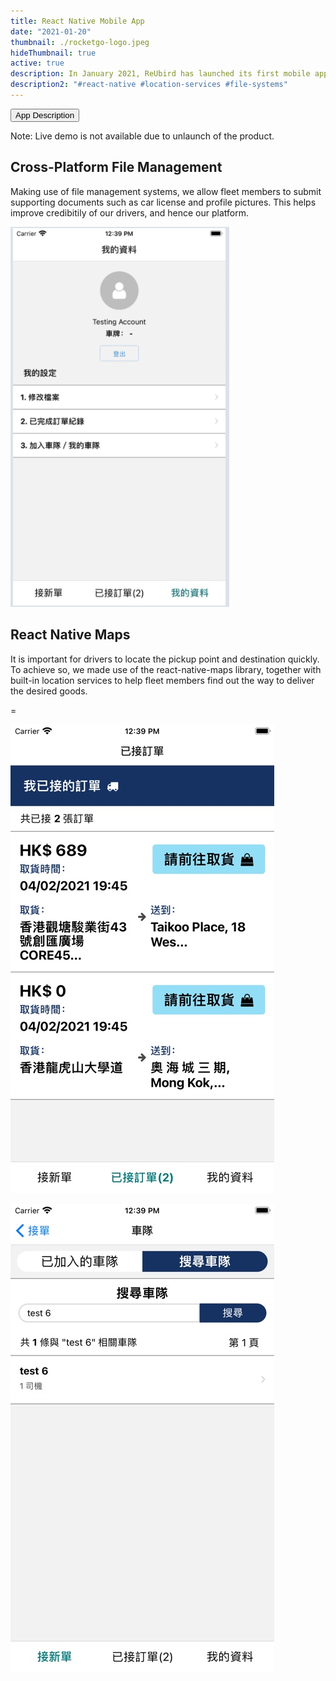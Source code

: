 ```yaml
---
title: React Native Mobile App
date: "2021-01-20"
thumbnail: ./rocketgo-logo.jpeg
hideThumbnail: true
active: true
description: In January 2021, ReUbird has launched its first mobile application project for fleet management, dedicated to its catering merchants who rely on delivery services intensively. The app uses React Native together with Expo as the development toolkit.
description2: "#react-native #location-services #file-systems"
---
```


<div class="kg-card kg-image-card kg-width-wide">

<a href="https://appadvice.com/app/rocketgo/1545319885" target="_blank"><button>App Description</button></a>

<p>Note: Live demo is not available due to unlaunch of the product.</p>

<h2>Cross-Platform File Management</h2>

<p>Making use of file management systems, we allow fleet members to submit supporting documents such as car license and profile pictures. This helps improve credibitily of our drivers, and hence our platform. </p>

![React Native Mobile App](./rocketgo-demo-4.png)

<h2>React Native Maps</h2>

<p>It is important for drivers to locate the pickup point and destination quickly. To achieve so, we made use of the react-native-maps library, together with built-in location services to help fleet members find out the way to deliver the desired goods.</p>=

![React Native Mobile App](./rocketgo-demo-2.jpeg)

![React Native Mobile App](./rocketgo-demo-3.jpeg)


</div>
